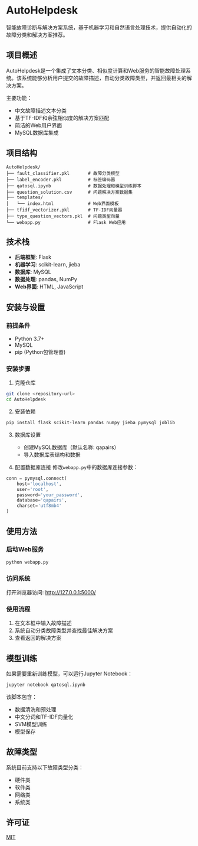 # AutoHelpdesk

智能故障诊断与解决方案系统，基于机器学习和自然语言处理技术，提供自动化的故障分类和解决方案推荐。

## 项目概述

AutoHelpdesk是一个集成了文本分类、相似度计算和Web服务的智能故障处理系统。该系统能够分析用户提交的故障描述，自动分类故障类型，并返回最相关的解决方案。

主要功能：
- 中文故障描述文本分类
- 基于TF-IDF和余弦相似度的解决方案匹配
- 简洁的Web用户界面
- MySQL数据库集成

## 项目结构

```
AutoHelpdesk/
├── fault_classifier.pkl       # 故障分类模型
├── label_encoder.pkl          # 标签编码器
├── qatosql.ipynb              # 数据处理和模型训练脚本
├── question_solution.csv      # 问题解决方案数据集
├── templates/
│   └── index.html             # Web界面模板
├── tfidf_vectorizer.pkl       # TF-IDF向量器
├── type_question_vectors.pkl  # 问题类型向量
└── webapp.py                  # Flask Web应用
```

## 技术栈

- **后端框架**: Flask
- **机器学习**: scikit-learn, jieba
- **数据库**: MySQL
- **数据处理**: pandas, NumPy
- **Web界面**: HTML, JavaScript

## 安装与设置

### 前提条件
- Python 3.7+
- MySQL
- pip (Python包管理器)

### 安装步骤

1. 克隆仓库
```bash
git clone <repository-url>
cd AutoHelpdesk
```

2. 安装依赖
```bash
pip install flask scikit-learn pandas numpy jieba pymysql joblib
```

3. 数据库设置
   - 创建MySQL数据库（默认名称: qapairs）
   - 导入数据库表结构和数据

4. 配置数据库连接
   修改`webapp.py`中的数据库连接参数：
```python
conn = pymysql.connect(
    host='localhost',
    user='root',
    password='your_password',
    database='qapairs',
    charset='utf8mb4'
)
```

## 使用方法

### 启动Web服务
```bash
python webapp.py
```

### 访问系统
打开浏览器访问: http://127.0.0.1:5000/

### 使用流程
1. 在文本框中输入故障描述
2. 系统自动分类故障类型并查找最佳解决方案
3. 查看返回的解决方案

## 模型训练

如果需要重新训练模型，可以运行Jupyter Notebook：
```bash
jupyter notebook qatosql.ipynb
```
该脚本包含：
- 数据清洗和预处理
- 中文分词和TF-IDF向量化
- SVM模型训练
- 模型保存

## 故障类型
系统目前支持以下故障类型分类：
- 硬件类
- 软件类
- 网络类
- 系统类

## 许可证
[MIT](LICENSE)